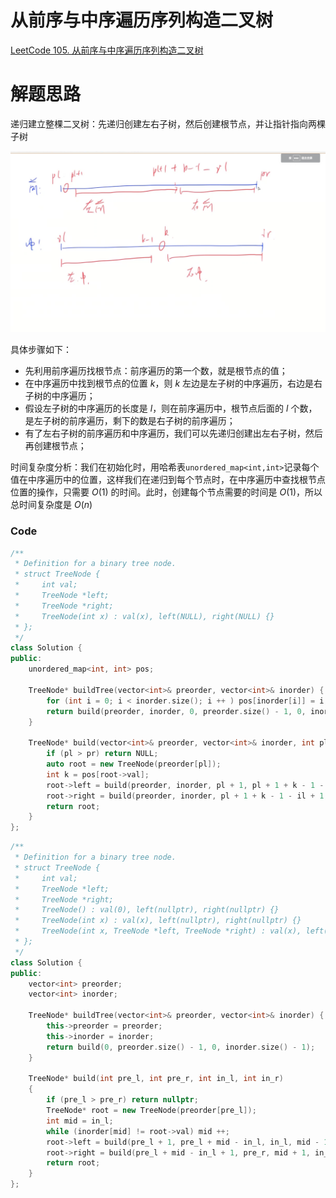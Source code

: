 # 从前序与中序遍历序列构造二叉树
[LeetCode 105. 从前序与中序遍历序列构造二叉树](https://leetcode.cn/problems/construct-binary-tree-from-preorder-and-inorder-traversal/)

# 解题思路
递归建立整棵二叉树：先递归创建左右子树，然后创建根节点，并让指针指向两棵子树

![截屏2022-08-10 14.23.48](media/%E6%88%AA%E5%B1%8F2022-08-10%2014.23.48.png)


具体步骤如下：

- 先利用前序遍历找根节点：前序遍历的第一个数，就是根节点的值；
- 在中序遍历中找到根节点的位置 $k$，则 $k$ 左边是左子树的中序遍历，右边是右子树的中序遍历；
- 假设左子树的中序遍历的长度是 $l$，则在前序遍历中，根节点后面的 $l$ 个数，是左子树的前序遍历，剩下的数是右子树的前序遍历；
- 有了左右子树的前序遍历和中序遍历，我们可以先递归创建出左右子树，然后再创建根节点；

时间复杂度分析：我们在初始化时，用哈希表`unordered_map<int,int>`记录每个值在中序遍历中的位置，这样我们在递归到每个节点时，在中序遍历中查找根节点位置的操作，只需要 $O(1)$ 的时间。此时，创建每个节点需要的时间是 $O(1)$，所以总时间复杂度是 $O(n)$

### Code
```cpp
/**
 * Definition for a binary tree node.
 * struct TreeNode {
 *     int val;
 *     TreeNode *left;
 *     TreeNode *right;
 *     TreeNode(int x) : val(x), left(NULL), right(NULL) {}
 * };
 */
class Solution {
public:
    unordered_map<int, int> pos;

    TreeNode* buildTree(vector<int>& preorder, vector<int>& inorder) {
        for (int i = 0; i < inorder.size(); i ++ ) pos[inorder[i]] = i;
        return build(preorder, inorder, 0, preorder.size() - 1, 0, inorder.size() - 1);
    }

    TreeNode* build(vector<int>& preorder, vector<int>& inorder, int pl, int pr, int il, int ir) {
        if (pl > pr) return NULL;
        auto root = new TreeNode(preorder[pl]);
        int k = pos[root->val];
        root->left = build(preorder, inorder, pl + 1, pl + 1 + k - 1 - il, il, k - 1);
        root->right = build(preorder, inorder, pl + 1 + k - 1 - il + 1, pr, k + 1, ir);
        return root;
    }
};
```

```cpp
/**
 * Definition for a binary tree node.
 * struct TreeNode {
 *     int val;
 *     TreeNode *left;
 *     TreeNode *right;
 *     TreeNode() : val(0), left(nullptr), right(nullptr) {}
 *     TreeNode(int x) : val(x), left(nullptr), right(nullptr) {}
 *     TreeNode(int x, TreeNode *left, TreeNode *right) : val(x), left(left), right(right) {}
 * };
 */
class Solution {
public:
    vector<int> preorder;
    vector<int> inorder;

    TreeNode* buildTree(vector<int>& preorder, vector<int>& inorder) {
        this->preorder = preorder;
        this->inorder = inorder;
        return build(0, preorder.size() - 1, 0, inorder.size() - 1);
    }

    TreeNode* build(int pre_l, int pre_r, int in_l, int in_r)
    {
        if (pre_l > pre_r) return nullptr;
        TreeNode* root = new TreeNode(preorder[pre_l]);
        int mid = in_l;
        while (inorder[mid] != root->val) mid ++;
        root->left = build(pre_l + 1, pre_l + mid - in_l, in_l, mid - 1);
        root->right = build(pre_l + mid - in_l + 1, pre_r, mid + 1, in_r);
        return root;
    }
};
```

